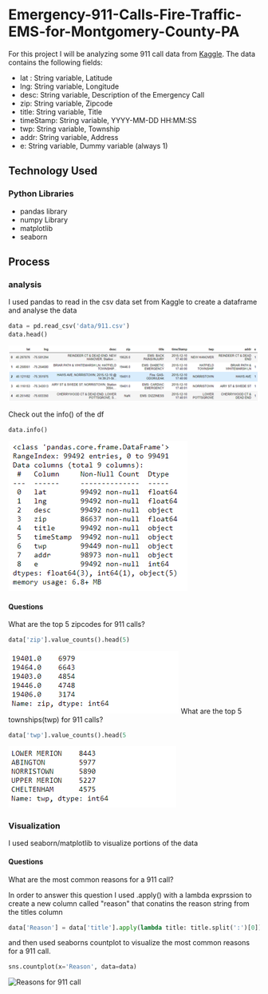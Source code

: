 # Emergency-911-Calls-Fire-Traffic-EMS-for-Montgomery-County-PA
For this project I will be analyzing some 911 call data from [Kaggle](https://www.kaggle.com/mchirico/montcoalert). The data 
contains the following fields:

* lat : String variable, Latitude
* lng: String variable, Longitude
* desc: String variable, Description of the Emergency Call
* zip: String variable, Zipcode
* title: String variable, Title
* timeStamp: String variable, YYYY-MM-DD HH:MM:SS
* twp: String variable, Township
* addr: String variable, Address
* e: String variable, Dummy variable (always 1)

## Technology Used 
### Python Libraries 
  * pandas library
  * numpy Library
  * matplotlib
  * seaborn

## Process 
### analysis

I used pandas to read in the csv data set from Kaggle to create a dataframe and analyse the data

```python
data = pd.read_csv('data/911.csv')
data.head()
```
![dataframe](images/dataframe.PNG)

Check out the info() of the df
```python
data.info()
```
![dataframe info](images/datainfo.PNG)

#### Questions

What are the top 5 zipcodes for 911 calls?
```python
data['zip'].value_counts().head(5)
```
![top 5 zipcodes](images/zipcodes.PNG)
What are the top 5 townships(twp) for 911 calls?
```python
data['twp'].value_counts().head(5
```
![top 5 townships](images/twp.PNG)

### Visualization

I used seaborn/matplotlib to visualize portions of the data

#### Questions
What are the most common reasons for a 911 call?

In order to answer this question I used .apply() with a lambda exprssion to create a new column called "reason" that conatins the reason string from the titles column 

```python
data['Reason'] = data['title'].apply(lambda title: title.split(':')[0])
```

and then used  seaborns countplot to visualize the most common reasons for a 911 call.

```python
sns.countplot(x='Reason', data=data)
```
![Reasons for 911 call](images/911Reason.PNG)




